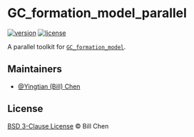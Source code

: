 # GC_formation_model_parallel

[![version](https://img.shields.io/badge/version-0.0-blue.svg)](https://github.com/ybillchen/GC_formation_model_parallel)
[![license](https://img.shields.io/github/license/ybillchen/GC_formation_model_parallel)](LICENSE)

A parallel toolkit for [`GC_formation_model`](https://github.com/ybillchen/GC_formation_model).

## Maintainers

- [@Yingtian (Bill) Chen](https://github.com/ybillchen)

## License

[BSD 3-Clause License](LICENSE) &copy; Bill Chen
